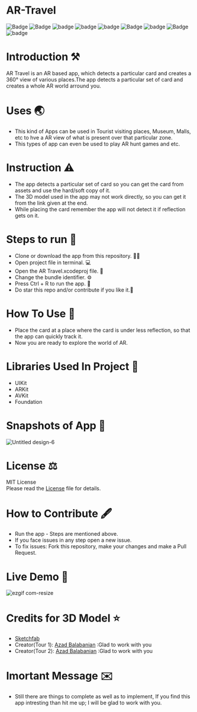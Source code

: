 # AR-Travel

![Badge](https://img.shields.io/badge/License-MIT-yellow) 
![Badge](https://img.shields.io/badge/Xcode-12.01-green)
![badge](https://img.shields.io/badge/Swift-5.0-red)
![badge](https://img.shields.io/badge/iOS-14-blue)
![badge](https://img.shields.io/badge/Platfrom-iOS-orange)
![Badge](https://img.shields.io/badge/AR-Travel-yellowgreen)
![badge](https://img.shields.io/badge/AR-World-red)
![Badge](https://img.shields.io/badge/3D-View-yellowGreen)
![badge](https://img.shields.io/badge/360°-View-red)

# Introduction ⚒  
AR Travel is an AR based app, which detects a particular card and creates a 360° view of various places.The app detects a particular set of card and creates a whole 
AR world arround you.

# Uses 🌏
* This kind of Apps can be used in Tourist visiting places, Museum, Malls, etc to hve a AR view of what is present over that particular zone.
* This types of app can even be used to play AR hunt games and etc.

# Instruction ⚠️
* The app detects a particular set of card so you can get the card from assets and use the hard/soft copy of it.
* The 3D model used in the app may not work directly, so you can get it from the link given at the end.
* While placing the card remember the app will not detect it if reflection gets on it.

# Steps to run 📲

* Clone or download the app from this repository. 👩‍💻
* Open project file in terminal. 💻
* Open the AR Travel.xcodeproj file. 💾
* Change the bundle identifier. ⚙️
* Press Ctrl + R to run the app. 📲
* Do star this repo and/or contribute if you like it.🙂 

# How To Use 🛑 
* Place the card at a place where the card is under less reflection, so that the app can quickly track it.
* Now you are ready to explore the world of AR.

# Libraries Used In Project 📒 

* UIKit <br>
* ARKit
* AVKit 
* Foundation

# Snapshots of App 📸

![Untitled design-6](https://user-images.githubusercontent.com/56252259/95703132-f9fbe100-0c6b-11eb-87ed-20049de9096c.png)

# License ⚖️  

MIT License<br> Please read the [License](https://github.com/gokulnair2001/AR-Travel/blob/main/LICENSE) file for details.

# How to Contribute 🖋 

* Run the app - Steps are mentioned above.
* If you face issues in any step open a new issue.
* To fix issues: Fork this repository, make your changes and make a Pull Request. 

# Live Demo 🎥

![ezgif com-resize](https://user-images.githubusercontent.com/56252259/95700636-295b1f80-0c65-11eb-8df3-ace3efa7734a.gif)

# Credits for 3D Model ⭐️
* [Sketchfab](https://sketchfab.com/feed)
* Creator(Tour 1): [Azad Balabanian](https://sketchfab.com/3d-models/fort-carre-antibes-france-0a42b3d77fa5462e8a53287ae57bb77e) :Glad to work with you
* Creator(Tour 2): [Azad Balabanian](https://sketchfab.com/3d-models/eze-village-france-a18a1449661643e6ab98640a3e7eafc1) :Glad to work with you

# Imortant Message ✉️

* Still there are things to complete as well as to implement, If you find this app intresting than hit me up; I will be
glad to work with you.
